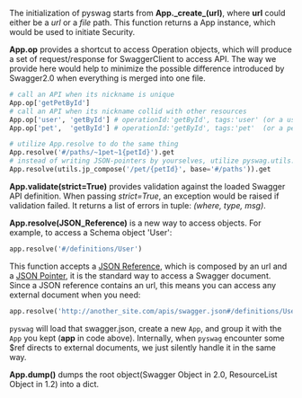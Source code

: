 The initialization of pyswag starts from **App.\_create_(url)**, where **url** could either be a _url_ or a _file_ path. This function returns a App instance, which would be used to initiate Security.

**App.op** provides a shortcut to access Operation objects, which will produce a set of request/response for SwaggerClient to access API. The way we provide here would help to minimize the possible difference introduced by Swagger2.0 when everything is merged into one file.
```python
# call an API when its nickname is unique
App.op['getPetById']
# call an API when its nickname collid with other resources
App.op['user', 'getById'] # operationId:'getById', tags:'user' (or a user resource in Swagger 1.2)
App.op['pet',  'getById'] # operationId:'getById', tags:'pet'  (or a pet resource in Swagger 1.2)

# utilize App.resolve to do the same thing
App.resolve('#/paths/~1pet~1{petId}').get
# instead of writing JSON-pointers by yourselves, utilize pyswag.utils.jp_compose
App.resolve(utils.jp_compose('/pet/{petId}', base='#/paths')).get
```
**App.validate(strict=True)** provides validation against the loaded Swagger API definition. When passing _strict=True_, an exception would be raised if validation failed. It returns a list of errors in tuple: _(where, type, msg)_.

**App.resolve(JSON_Reference)** is a new way to access objects. For example, to access a Schema object 'User':
```python
app.resolve('#/definitions/User')
```
This function accepts a [JSON Reference](http://tools.ietf.org/html/draft-pbryan-zyp-json-ref-03), which is composed by an url and a [JSON Pointer](http://tools.ietf.org/html/rfc6901), it is the standard way to access a Swagger document. Since a JSON reference contains an url, this means you can access any external document when you need:
```python
app.resolve('http://another_site.com/apis/swagger.json#/definitions/User')
```
`pyswag` will load that swagger.json, create a new `App`, and group it with the `App` you kept (**app** in code above). Internally, when `pyswag` encounter some $ref directs to external documents, we just silently handle it in the same way.

**App.dump()** dumps the root object(Swagger Object in 2.0, ResourceList Object in 1.2) into a dict.
